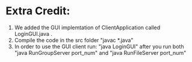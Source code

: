 # Extra Credit:
1. We added the GUI implemtation of ClientApplication called LoginGUI.java .
2. Compile the code in the src folder "javac *.java"
3. In order to use the GUI client run: "java LoginGUI" after you run both "java RunGroupServer port_num" and "java RunFileServer port_num"
